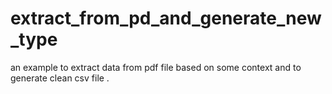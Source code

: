 # extract_from_pd_and_generate_new_type

an example to extract data from pdf file based on some context and to generate clean csv file .
